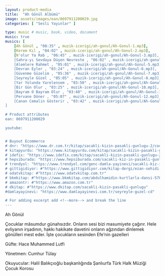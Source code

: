```yaml
---
layout: product-media
title:  "Ah Gönül Albümü"
image: assets/images/ean/8697911200029.jpg
categories: [ "Sesli Yayınlar" ]

type: music # music, book, video, document
music: true
musics: [
    [Ah Gönül , "08:35" , muzik-icerigi/ah-gonul/Ah-Gonul-1.mp3],
    [Kerem Kıl , "04:02" , muzik-icerigi/ah-gonul/Ah-Gonul-2.mp3],
    [N'olur Ya Rab , "06:45" , muzik-icerigi/ah-gonul/Ah-Gonul-3.mp3],
    [Sahra-yı Sevdaya Düşen Nevreste , "06:02" , muzik-icerigi/ah-gonul/Ah-Gonul-4.mp3],
    [Alemlere Rahmet , "05:01" , muzik-icerigi/ah-gonul/Ah-Gonul-5.mp3],
    [Devran Eyler , "03:24" , muzik-icerigi/ah-gonul/Ah-Gonul-6.mp3],
    [Güvenme Güzelim , "05:36" , muzik-icerigi/ah-gonul/Ah-Gonul-7.mp3],
    [Seyreyle Güzel , "05:05" , muzik-icerigi/ah-gonul/Ah-Gonul-8.mp3],
    [Yar Yolunda Yarelensem , "03:50" , muzik-icerigi/ah-gonul/Ah-Gonul-9.mp3],
    [Bir Gün Olur , "03:25" , muzik-icerigi/ah-gonul/Ah-Gonul-10.mp3],
    [Bayram O Bayram Olur , "03:40" , muzik-icerigi/ah-gonul/Ah-Gonul-11.mp3],
    [Pervane Döner , "05:07" , muzik-icerigi/ah-gonul/Ah-Gonul-12.mp3],
    [Canan Cemalin Gösterir , "03:42" , muzik-icerigi/ah-gonul/Ah-Gonul-13.mp3]
]

# Product attributes
ean: 8697911200029

youtube:


# Buyout Ecommerce
# dnr: "https://www.dr.com.tr/kitap/sacakli-kizin-pasakli-gunlugu-2/cocuk-ve-genclik/genclik-10-yas/roman-oyku/urunno=0001893059001"
# kitapyurdu: "https://www.kitapyurdu.com/kitap/sacakli-kizin-pasakli-gunlugu-2-/560122.html&filter_name=Sa%C3%A7akl%C4%B1+K%C4%B1z%27%C4%B1n+Pasakl%C4%B1+G%C3%BCnl%C3%BC%C4%9F%C3%BC+2"
# idefix: "https://www.idefix.com/kitap/sacakli-kizin-pasakli-gunlugu-2/cocuk-ve-genclik/genclik-10-yas/roman-oyku/urunno=0001893059001"
# hepsiburada: "https://www.hepsiburada.com/sacakli-kiz-in-pasakli-gunlugu-2-damla-yayinevi-p-HBV000012ER86"
# trendyol: "https://www.trendyol.com/genc-damla-yayinevi/sacakli-kiz-in-pasakli-gunlugu-2-p-54825777"
# gittigidiyor: #"https://www.gittigidiyor.com/kitap-dergi/ezan-sehidi-adnan-menderes_pdp_732728793"
# odatvkitap: #"https://www.odatvkitap.com.tr"
# bkmkitap: #"https://www.bkmkitap.com/abdulhamidin-kurtlarla-dansi-578226"
# amazontr: #"https://www.amazon.com.tr"
# dkitap: #"https://www.dkitap.com/sacakli-kizin-pasakli-gunlugu"
#damlayayinevi: "https://www.damlayayinevi.com.tr/seyreyle-guzel-cd"

# For adding excerpt add <!--more--> and break the line
---
```

Ah Gönül

Çocuklar mâsumdur günahsızdır. Onların sesi bizi masumiyete çağırır. Hele evliyanın irşadının, hakkı hakikate davetini onların ağzından dinlemek gönülleri mest eder. İşte çocukların sesinden Efe’nin gazelleri

Güfte: Hace Muhammed Lutfi

Yönetmen: Cumhur Tülay

Okuyucular: Halil Balıkçıoğlu başkanlığında Şanlıurfa Türk Halk Müziği Çocuk Korosu
<!--more--> 

